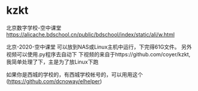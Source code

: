 # kzkt
北京数字学校-空中课堂
https://alicache.bdschool.cn/public/bdschool/index/static/ali/w.html

北京-2020-空中课堂
可以放到NAS或Linux主机中运行，下完得61G文件。
另外视频可以使用.py程序去自动下
下视频的来自于https://github.com/coyer/kzkt,我简单处理了下，主是为了放Linux下跑

如果你是西城的学校的，有西城学校帐号的，可以用用这个(https://github.com/dcnoway/elhelper)

